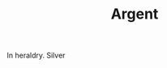 ---
title: Argent
letter: A
permalink: "/definitions/argent.html"
body: In heraldry. Silver
published_at: '2018-07-07'
source: Black's Law Dictionary
layout: post
---